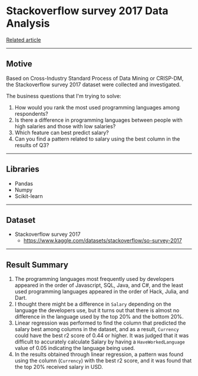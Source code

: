 # Stackoverflow survey 2017 Data Analysis
[Related article](https://medium.com/@tetaeho/find-feature-that-best-predict-the-developers-salary-4598c4bdc62a)
***

## Motive
Based on Cross-Industry Standard Process of Data Mining or CRISP-DM, 
the Stackoverflow survey 2017 dataset were collected and investigated.

The business questions that I'm trying to solve:

1. How would you rank the most used programming languages among respondents?
2. Is there a difference in programming languages between people with high salaries and those with low salaries?
3. Which feature can best predict salary?
4. Can you find a pattern related to salary using the best column in the results of Q3?

***

## Libraries

* Pandas
* Numpy
* Scikit-learn

***

## Dataset

* Stackoverflow survey 2017
    * https://www.kaggle.com/datasets/stackoverflow/so-survey-2017

***

## Result Summary

1. The programming languages most frequently used by developers appeared in the order of Javascript, SQL, Java, and C#, and the least used programming languages appeared in the order of Hack, Julia, and Dart.
2. I thought there might be a difference in `Salary` depending on the language the developers use, but it turns out that there is almost no difference in the language used by the top 20% and the bottom 20%.
3. Linear regression was performed to find the column that predicted the salary best among columns in the dataset, and as a result, `Currency` could have the best r2 score of 0.44 or higher. It was judged that it was difficult to accurately calculate Salary by having a `HaveWorkedLanguage` value of 0.05 indicating the language being used.
4. In the results obtained through linear regression, a pattern was found using the column (`Currency`) with the best r2 score, and it was found that the top 20% received salary in USD.
